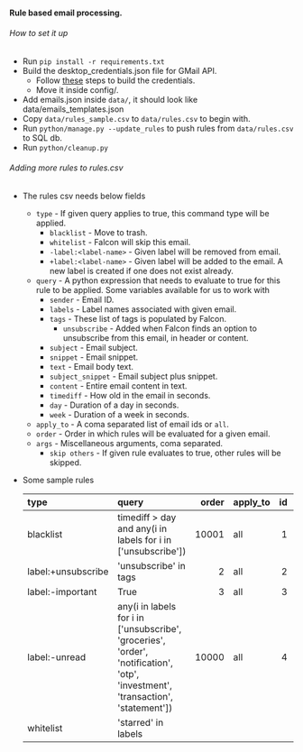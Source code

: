 #### Rule based email processing.

###### How to set it up

- Run `pip install -r requirements.txt`
- Build the desktop_credentials.json file for GMail API.
    - Follow [these](https://gist.github.com/siddhantkushwaha/42ebc0a6d3348b0f62fb4b5e769876ed) steps to build the
      credentials.
    - Move it inside config/.
- Add emails.json inside `data/`, it should look like data/emails_templates.json
- Copy `data/rules_sample.csv` to `data/rules.csv` to begin with.
- Run `python/manage.py --update_rules` to push rules from `data/rules.csv` to SQL db.
- Run `python/cleanup.py`

###### Adding more rules to rules.csv

- The rules csv needs below fields
    * `type` - If given query applies to true, this command type will be applied.
        * `blacklist` - Move to trash.
        * `whitelist` - Falcon will skip this email.
        * `-label:<label-name>` - Given label will be removed from email.
        * `+label:<label-name>` - Given label will be added to the email. A new label is created if one does not exist already.
    * `query` - A python expression that needs to evaluate to true for this rule to be applied. Some variables available for us to work with
      * `sender` - Email ID.
      * `labels` - Label names associated with given email.
      * `tags` - These list of tags is populated by Falcon.
        * `unsubscribe` - Added when Falcon finds an option to unsubscribe from this email, in header or content.
      * `subject` - Email subject.
      * `snippet` - Email snippet.
      * `text` - Email body text.
      * `subject_snippet` - Email subject plus snippet.
      * `content` - Entire email content in text.
      * `timediff` - How old in the email in seconds.
      * `day` - Duration of a day in seconds.
      * `week` - Duration of a week in seconds.
    * `apply_to` - A coma separated list of email ids or `all`.
    * `order` - Order in which rules will be evaluated for a given email.
    * `args` - Miscellaneous arguments, coma separated.
        * `skip others` - If given rule evaluates to true, other rules will be skipped.
- Some sample rules

    | type               | query                                                                                                                            |   order | apply_to   |   id |   args |
    |:-------------------|:---------------------------------------------------------------------------------------------------------------------------------|--------:|:-----------|-----:|-------:|
    | blacklist          | timediff > day and any(i in labels for i in ['unsubscribe'])                                                                     |   10001 | all        |    1 |    nan |
    | label:+unsubscribe | 'unsubscribe' in tags                                                                                                            |       2 | all        |    2 |    nan |
    | label:-important   | True                                                                                                                             |       3 | all        |    3 |    nan |
    | label:-unread      | any(i in labels for i in ['unsubscribe', 'groceries', 'order', 'notification', 'otp', 'investment', 'transaction', 'statement']) |   10000 | all        |    4 |    nan |
    | whitelist          | 'starred' in labels   

